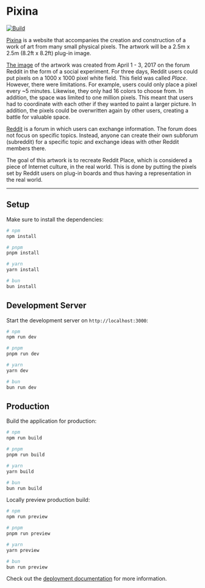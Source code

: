 # Pixina

[![Build](https://github.com/Sharknoon/pixina/actions/workflows/build.yml/badge.svg)](https://github.com/Sharknoon/pixina/actions/workflows/build.yml)

[Pixina](https://pixina.app) is a website that accompanies the creation and construction of a work of art from many small physical pixels. The artwork will be a 2.5m x 2.5m (8.2ft x 8.2ft) plug-in image.

[The image](https://www.reddit.com/r/place/) of the artwork was created from April 1 - 3, 2017 on the forum Reddit in the form of a social experiment. For three days, Reddit users could put pixels on a 1000 x 1000 pixel white field. This field was called _Place_. However, there were limitations. For example, users could only place a pixel every ~5 minutes. Likewise, they only had 16 colors to choose from. In addition, the space was limited to one million pixels. This meant that users had to coordinate with each other if they wanted to paint a larger picture. In addition, the pixels could be overwritten again by other users, creating a battle for valuable space.

[Reddit](https://reddit.com) is a forum in which users can exchange information. The forum does not focus on specific topics. Instead, anyone can create their own subforum (subreddit) for a specific topic and exchange ideas with other Reddit members there.

The goal of this artwork is to recreate Reddit Place, which is considered a piece of Internet culture, in the real world. This is done by putting the pixels set by Reddit users on plug-in boards and thus having a representation in the real world.

---

## Setup

Make sure to install the dependencies:

```bash
# npm
npm install

# pnpm
pnpm install

# yarn
yarn install

# bun
bun install
```

## Development Server

Start the development server on `http://localhost:3000`:

```bash
# npm
npm run dev

# pnpm
pnpm run dev

# yarn
yarn dev

# bun
bun run dev
```

## Production

Build the application for production:

```bash
# npm
npm run build

# pnpm
pnpm run build

# yarn
yarn build

# bun
bun run build
```

Locally preview production build:

```bash
# npm
npm run preview

# pnpm
pnpm run preview

# yarn
yarn preview

# bun
bun run preview
```

Check out the [deployment documentation](https://nuxt.com/docs/getting-started/deployment) for more information.
